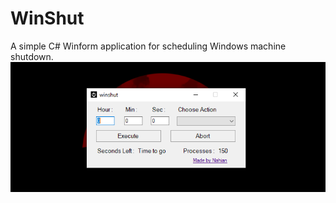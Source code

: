 # WinShut
A simple C# Winform application for scheduling Windows machine shutdown.
![Image](https://github.com/evilprince2009/WinShut/blob/main/Screenshot_1.png)
